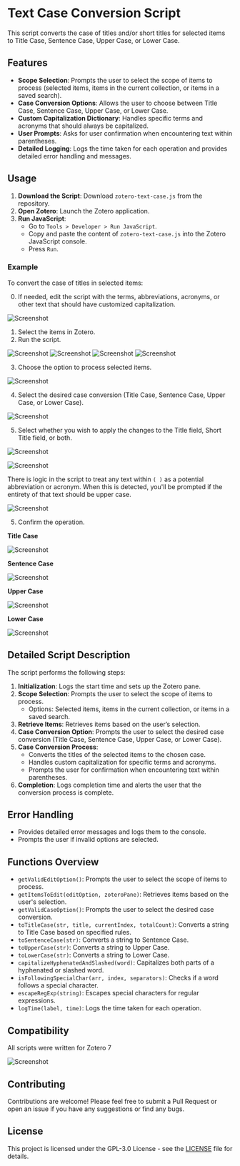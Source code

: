 # Text Case Conversion Script

This script converts the case of titles and/or short titles for selected items to Title Case, Sentence Case, Upper Case, or Lower Case.

## Features

- **Scope Selection**: Prompts the user to select the scope of items to process (selected items, items in the current collection, or items in a saved search).
- **Case Conversion Options**: Allows the user to choose between Title Case, Sentence Case, Upper Case, or Lower Case.
- **Custom Capitalization Dictionary**: Handles specific terms and acronyms that should always be capitalized.
- **User Prompts**: Asks for user confirmation when encountering text within parentheses.
- **Detailed Logging**: Logs the time taken for each operation and provides detailed error handling and messages.

## Usage

1. **Download the Script**: Download `zotero-text-case.js` from the repository.
2. **Open Zotero**: Launch the Zotero application.
3. **Run JavaScript**:
    - Go to `Tools > Developer > Run JavaScript`.
    - Copy and paste the content of `zotero-text-case.js` into the Zotero JavaScript console.
    - Press `Run`.

### Example

To convert the case of titles in selected items:

0. If needed, edit the script with the terms, abbreviations, acronyms, or other text that should have customized capitalization.

![Screenshot](doc/tcase_dic.png)

1. Select the items in Zotero.
2. Run the script.

![Screenshot](doc/zotero_0.webp)
![Screenshot](doc/zotero_1.webp)
![Screenshot](doc/zotero_2.webp)
![Screenshot](doc/zotero_3.webp)


3. Choose the option to process selected items.

![Screenshot](doc/tcase_01.png)

4. Select the desired case conversion (Title Case, Sentence Case, Upper Case, or Lower Case).

![Screenshot](doc/tcase_02.png)

5. Select whether you wish to apply the changes to the Title field, Short Title field, or both.

![Screenshot](doc/tcase_05.png)

![Screenshot](doc/tcase_03.png)

There is logic in the script to treat any text within `( )` as a potential abbreviation or acronym. When this is detected, you'll be prompted if the entirety of that text should be upper case.

![Screenshot](doc/tcase_04.png)

5. Confirm the operation.

**Title Case**

![Screenshot](doc/tcase_title.png)

**Sentence Case**

![Screenshot](doc/tcase_sentence.png)

**Upper Case**

![Screenshot](doc/tcase_upper.png)

**Lower Case**

![Screenshot](doc/tcase_lower.png)

## Detailed Script Description

The script performs the following steps:

1. **Initialization**: Logs the start time and sets up the Zotero pane.
2. **Scope Selection**: Prompts the user to select the scope of items to process.
    - Options: Selected items, items in the current collection, or items in a saved search.
3. **Retrieve Items**: Retrieves items based on the user’s selection.
4. **Case Conversion Option**: Prompts the user to select the desired case conversion (Title Case, Sentence Case, Upper Case, or Lower Case).
5. **Case Conversion Process**:
    - Converts the titles of the selected items to the chosen case.
    - Handles custom capitalization for specific terms and acronyms.
    - Prompts the user for confirmation when encountering text within parentheses.
6. **Completion**: Logs completion time and alerts the user that the conversion process is complete.

## Error Handling

- Provides detailed error messages and logs them to the console.
- Prompts the user if invalid options are selected.

## Functions Overview

- `getValidEditOption()`: Prompts the user to select the scope of items to process.
- `getItemsToEdit(editOption, zoteroPane)`: Retrieves items based on the user's selection.
- `getValidCaseOption()`: Prompts the user to select the desired case conversion.
- `toTitleCase(str, title, currentIndex, totalCount)`: Converts a string to Title Case based on specified rules.
- `toSentenceCase(str)`: Converts a string to Sentence Case.
- `toUpperCase(str)`: Converts a string to Upper Case.
- `toLowerCase(str)`: Converts a string to Lower Case.
- `capitalizeHyphenatedAndSlashed(word)`: Capitalizes both parts of a hyphenated or slashed word.
- `isFollowingSpecialChar(arr, index, separators)`: Checks if a word follows a special character.
- `escapeRegExp(string)`: Escapes special characters for regular expressions.
- `logTime(label, time)`: Logs the time taken for each operation.

## Compatibility
All scripts were written for Zotero 7

![Screenshot](doc/zotero_version.png)

## Contributing

Contributions are welcome! Please feel free to submit a Pull Request or open an issue if you have any suggestions or find any bugs.

## License

This project is licensed under the GPL-3.0 License - see the [LICENSE](LICENSE) file for details.
